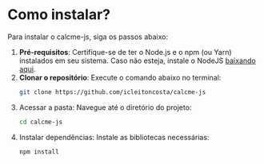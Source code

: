 
# Como instalar?

Para instalar o calcme-js, siga os passos abaixo:

1. **Pré-requisitos**: Certifique-se de ter o Node.js e o npm (ou Yarn) instalados em seu sistema.
    Caso não esteja, instale o NodeJS [baixando aqui](https://nodejs.org/en/download).
2. **Clonar o repositório**: Execute o comando abaixo no terminal:
   ```bash
   git clone https://github.com/icleitoncosta/calcme-js
   ```
3. Acessar a pasta: Navegue até o diretório do projeto:
   ```bash
   cd calcme-js
   ```
4. Instalar dependências: Instale as bibliotecas necessárias:
   ```bash
   npm install
   ```